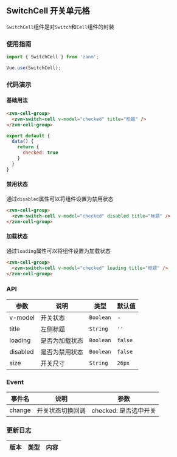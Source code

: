 ## SwitchCell 开关单元格

`SwitchCell`组件是对`Switch`和`Cell`组件的封装

### 使用指南
``` javascript
import { SwitchCell } from 'zanm';

Vue.use(SwitchCell);
```

### 代码演示

#### 基础用法


```html
<zvm-cell-group>
  <zvm-switch-cell v-model="checked" title="标题" />
</zvm-cell-group>
```

```javascript
export default {
  data() {
    return {
      checked: true
    }
  }
}
```

#### 禁用状态
通过`disabled`属性可以将组件设置为禁用状态

```html
<zvm-cell-group>
  <zvm-switch-cell v-model="checked" disabled title="标题" />
</zvm-cell-group>
```

#### 加载状态
通过`loading`属性可以将组件设置为加载状态

```html
<zvm-cell-group>
  <zvm-switch-cell v-model="checked" loading title="标题" />
</zvm-cell-group>
```

### API

| 参数 | 说明 | 类型 | 默认值 |
|-----------|-----------|-----------|-------------|
| v-model | 开关状态 | `Boolean` | - |
| title | 左侧标题 |  `String` | `''` |
| loading | 是否为加载状态 |  `Boolean` | `false` |
| disabled | 是否为禁用状态 |  `Boolean` | `false` |
| size | 开关尺寸 | `String` | `26px` |

### Event

| 事件名 | 说明 | 参数 |
|-----------|-----------|-----------|
| change | 开关状态切换回调 | checked: 是否选中开关 |

### 更新日志

| 版本 | 类型 | 内容 |
|-----------|-----------|-----------|
